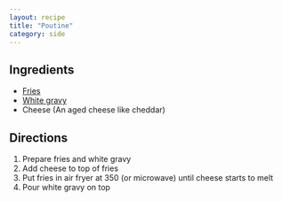 ```yaml
---
layout: recipe
title: "Poutine"
category: side
---
```


## Ingredients

- [Fries](/recipes/fries)
- [White gravy](/recipes/white-gravy)
- Cheese (An aged cheese like cheddar)

## Directions

1. Prepare fries and white gravy
2. Add cheese to top of fries
3. Put fries in air fryer at 350 (or microwave) until cheese starts to melt
4. Pour white gravy on top
